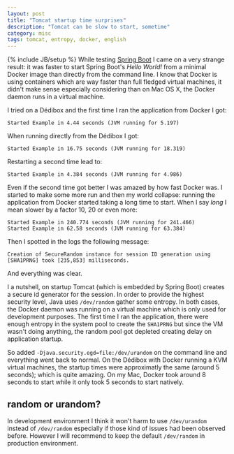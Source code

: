 ```yaml
---
layout: post
title: "Tomcat startup time surprises"
description: "Tomcat can be slow to start, sometime"
category: misc
tags: tomcat, entropy, docker, english
---
```

{% include JB/setup %}
While testing [Spring Boot](http://projects.spring.io/spring-boot/) I came on a very strange result: it was faster to start Spring Boot's *Hello World!* from a minimal Docker image than directly from the command line. I know that Docker is using containers which are way faster than full fledged virtual machines, it didn't make sense especially considering than on Mac OS X, the Docker daemon runs in a virtual machine.
<!--more-->
I tried on a Dédibox and the first time I ran the application from Docker I got:

    Started Example in 4.44 seconds (JVM running for 5.197)

When running directly from the Dédibox I got:

    Started Example in 16.75 seconds (JVM running for 18.319)

Restarting a second time lead to:

    Started Example in 4.384 seconds (JVM running for 4.986)

Even if the second time got better I was amazed by how fast Docker was. I started to make some more run and then my world collapse: running the application from Docker started taking a long time to start. When I say *long* I mean slower by a factor 10, 20 or even more:

    Started Example in 240.774 seconds (JVM running for 241.466)
    Started Example in 62.58 seconds (JVM running for 63.384)

Then I spotted in the logs the following message:

    Creation of SecureRandom instance for session ID generation using [SHA1PRNG] took [235,853] milliseconds.

And everything was clear.

I a nutshell, on startup Tomcat (which is embedded by Spring Boot) creates a secure id generator for the session. In order to provide the highest security level, Java uses `/dev/random` gather some entropy. In both cases, the Docker daemon was running on a virtual machine which is only used for development purposes. The first time I ran the application, there were enough entropy in the system pool to create the `SHA1PRNG` but since the VM wasn't doing anything, the random pool got depleted creating delay on application startup.

So added `-Djava.security.egd=file:/dev/urandom` on the command line and everything went back to normal. On the Dédibox with Docker running a KVM virtual machines, the startup times were approximatly the same (around 5 seconds); which is quite amazing. On my Mac, Docker took around 8 seconds to start while it only took 5 seconds to start natively.

## random or urandom?

In development environment I think it won't harm to use `/dev/urandom` instead of `/dev/random` especially if those kind of issues had been observed before. However I will recommend to keep the default `/dev/random` in production environment.
